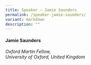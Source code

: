 ```yaml
---
title: Speaker – Jamie Saunders
permalink: /speaker-jamie-saunders/
variant: markdown
description: ""
---
```

#### **Jamie Saunders**

*Oxford Martin Fellow, <br> University of Oxford, United Kingdom*